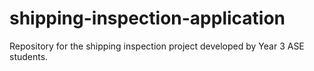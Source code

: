 # shipping-inspection-application

Repository for the shipping inspection project developed by Year 3 ASE students.